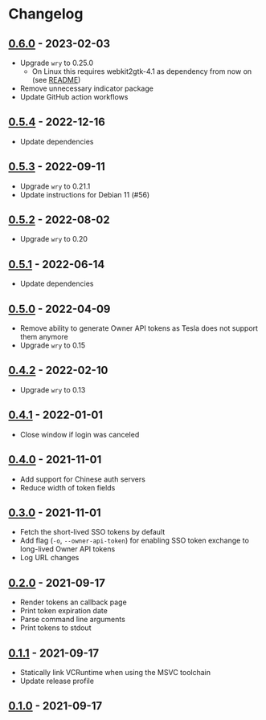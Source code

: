 # Changelog

## [0.6.0] - 2023-02-03

- Upgrade `wry` to 0.25.0
  - On Linux this requires webkit2gtk-4.1 as dependency from now on (see [README](https://github.com/adriankumpf/tesla_auth#platform-specific-dependencies))
- Remove unnecessary indicator package
- Update GitHub action workflows

## [0.5.4] - 2022-12-16

- Update dependencies

## [0.5.3] - 2022-09-11

- Upgrade `wry` to 0.21.1
- Update instructions for Debian 11 (#56)

## [0.5.2] - 2022-08-02

- Upgrade `wry` to 0.20

## [0.5.1] - 2022-06-14

- Update dependencies

## [0.5.0] - 2022-04-09

- Remove ability to generate Owner API tokens as Tesla does not support them anymore
- Upgrade `wry` to 0.15

## [0.4.2] - 2022-02-10

- Upgrade `wry` to 0.13

## [0.4.1] - 2022-01-01

- Close window if login was canceled

## [0.4.0] - 2021-11-01

- Add support for Chinese auth servers
- Reduce width of token fields

## [0.3.0] - 2021-11-01

- Fetch the short-lived SSO tokens by default
- Add flag (`-o`, `--owner-api-token`) for enabling SSO token exchange to long-lived Owner API tokens
- Log URL changes

## [0.2.0] - 2021-09-17

- Render tokens an callback page
- Print token expiration date
- Parse command line arguments
- Print tokens to stdout

## [0.1.1] - 2021-09-17

- Statically link VCRuntime when using the MSVC toolchain
- Update release profile

## [0.1.0] - 2021-09-17

[0.6.0]: https://github.com/adriankumpf/tesla_auth/compare/v0.5.4...v0.5.0
[0.5.4]: https://github.com/adriankumpf/tesla_auth/compare/v0.5.3...v0.5.4
[0.5.3]: https://github.com/adriankumpf/tesla_auth/compare/v0.5.2...v0.5.3
[0.5.2]: https://github.com/adriankumpf/tesla_auth/compare/v0.5.1...v0.5.2
[0.5.1]: https://github.com/adriankumpf/tesla_auth/compare/v0.5.0...v0.5.1
[0.5.0]: https://github.com/adriankumpf/tesla_auth/compare/v0.4.2...v0.5.0
[0.4.2]: https://github.com/adriankumpf/tesla_auth/compare/v0.4.1...v0.4.2
[0.4.1]: https://github.com/adriankumpf/tesla_auth/compare/v0.4.0...v0.4.1
[0.4.0]: https://github.com/adriankumpf/tesla_auth/compare/v0.3.0...v0.4.0
[0.3.0]: https://github.com/adriankumpf/tesla_auth/compare/v0.2.0...v0.3.0
[0.2.0]: https://github.com/adriankumpf/tesla_auth/compare/v0.1.1...v0.2.0
[0.1.1]: https://github.com/adriankumpf/tesla_auth/compare/v0.1.0...v0.1.1
[0.1.0]: https://github.com/adriankumpf/tesla_auth/compare/bd52d8b...v0.1.0
